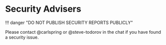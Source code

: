 # Security Advisers

!!! danger "DO NOT PUBLISH SECURITY REPORTS PUBLICLY"

Please contact @carlspring or @steve-todorov in the chat if you have found a security issue.  